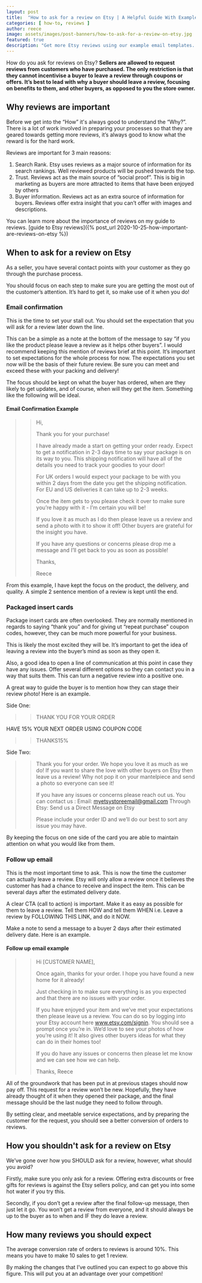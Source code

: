 ```yaml
---
layout: post
title:  "How to ask for a review on Etsy | A Helpful Guide With Examples" 
categories: [ how-to, reviews ]
author: reece
image: assets/images/post-banners/how-to-ask-for-a-review-on-etsy.jpg
featured: true
description: "Get more Etsy reviews using our example email templates. Reviews are hugely important for Etsy stores. Read our guide on how to get more reviews for your store and build more sales today!"
---
```


How do you ask for reviews on Etsy? **Sellers are allowed to request reviews from customers who have purchased. The only restriction is that they cannot incentivise a buyer to leave a review through coupons or offers. It’s best to lead with why a buyer should leave a review, focusing on benefits to them, and other buyers, as opposed to you the store owner.**

## Why reviews are important 

Before we get into the “How” it's always good to understand the “Why?”. There is a lot of work involved in preparing your processes so that they are geared towards getting more reviews, it’s always good to know what the reward is for the hard work.

Reviews are important for 3 main reasons:
1. Search Rank. Etsy uses reviews as a major source of information for its search rankings. Well reviewed products will be pushed towards the top.
2. Trust. Reviews act as the main source of “social proof”. This is big in marketing as buyers are more attracted to items that have been enjoyed by others
3. Buyer information. Reviews act as an extra source of information for buyers. Reviews offer extra insight that you can’t offer with images and descriptions.

You can learn more about the importance of reviews on my guide to reviews. [guide to Etsy reviews]({% post_url 2020-10-25-how-important-are-reviews-on-etsy %})

## When to ask for a review on Etsy

As a seller, you have several contact points with your customer as they go through the purchase process.

You should focus on each step to make sure you are getting the most out of the customer’s attention. It’s hard to get it, so make use of it when you do!

### Email confirmation

This is the time to set your stall out. You should set the expectation that you will ask for a review later down the line.

This can be a simple as a note at the bottom of the message to say “if you like the product please leave a review as it helps other buyers”. I would recommend keeping this mention of reviews brief at this point. It’s important to set expectations for the whole process for now. The expectations you set now will be the basis of their future review. Be sure you can meet and exceed these with your packing and delivery!

The focus should be kept on what the buyer has ordered, when are they likely to get updates, and of course, when will they get the item. Something like the following will be ideal.

#### Email Confirmation Example

>> Hi,
>> 
>> Thank you for your purchase!
>> 
>> I have already made a start on getting your order ready. Expect to get a notification in 2-3 days time to say your package is on its way to you. This shipping notification will have all of the details you need to track your goodies to your door!
>> 
>> For UK orders I would expect your package to be with you within 2 days from the date you get the shipping notification. For EU and US deliveries it can take up to 2-3 weeks.
>> 
>> Once the item gets to you please check it over to make sure you’re happy with it - I’m certain you will be! 
>> 
>> If you love it as much as I do then please leave us a review and send a photo with it to show it off! Other buyers are grateful for the insight you have.
>> 
>> If you have any questions or concerns please drop me a message and I’ll get back to you as soon as possible!
>> 
>> Thanks,
>>
>> Reece

From this example, I have kept the focus on the product, the delivery, and quality. A simple 2 sentence mention of a review is kept until the end. 

### Packaged insert cards

Package insert cards are often overlooked. They are normally mentioned in regards to saying “thank you” and for giving ut “repeat purchase” coupon codes, however, they can be much more powerful for your business.

This is likely the most excited they will be. It’s important to get the idea of leaving a review into the buyer’s mind as soon as they open it.

Also, a good idea to open a line of communication at this point in case they have any issues. Offer several different options so they can contact you in a way that suits them. This can turn a negative review into a positive one.

A great way to guide the buyer is to mention how they can stage their review photo! Here is an example.

Side One:

>> THANK YOU FOR YOUR ORDER
>> 
HAVE 15% YOUR NEXT ORDER USING COUPON CODE
>> 
>> THANKS15%

Side Two:

>> Thank you for your order. We hope you love it as much as we do! If you want to share the love with other buyers on Etsy then leave us a review! Why not pop it on your mantelpiece and send a photo so everyone can see it!
>> 
>> If you have any issues or concerns please reach out us. You can contact us :
>> Email: myetsystoreemail@gmail.com
>> Through Etsy: Send us a Direct Message on Etsy
>> 
>> Please include your order ID and we’ll do our best to sort any issue you may have.


By keeping the focus on one side of the card you are able to maintain attention on what you would like from them.

### Follow up email

This is the most important time to ask. This is now the time the customer can actually leave a review. Etsy will only allow a review once it believes the customer has had a chance to receive and inspect the item. This can be several days after the estimated delivery date.

A clear CTA (call to action) is important. Make it as easy as possible for them to leave a review. Tell them HOW and tell them WHEN i.e. Leave a review by FOLLOWING THIS LINK, and do it NOW.

Make a note to send a message to a buyer 2 days after their estimated delivery date. Here is an example.

#### Follow up email example

>> Hi [CUSTOMER NAME],
>> 
>> Once again, thanks for your order. I hope you have found a new home for it already!
>> 
>> Just checking in to make sure everything is as you expected and that there are no issues with your order.
>> 
>> If you have enjoyed your item and we’ve met your expectations then please leave us a review. You can do so by logging into your Etsy account here www.etsy.com/signin. You should see a prompt once you’re in. We’d love to see your photos of how you’re using it! It also gives other buyers ideas for what they can do in their homes too!
>> 
>> If you do have any issues or concerns then please let me know and we can see how we can help.
>> 
>> Thanks,
>> Reece


All of the groundwork that has been put in at previous stages should now pay off. This request for a review won’t be new. Hopefully, they have already thought of it when they opened their package, and the final message should be the last nudge they need to follow through.

By setting clear, and meetable service expectations, and by preparing the customer for the request, you should see a better conversion of orders to reviews.

## How you shouldn't ask for a review on Etsy

We’ve gone over how you SHOULD ask for a review, however, what should you avoid?

Firstly, make sure you only ask for a review. Offering extra discounts or free gifts for reviews is against the Etsy sellers policy, and can get you into some hot water if you try this.

Secondly, if you don’t get a review after the final follow-up message, then just let it go. You won’t get a review from everyone, and it should always be up to the buyer as to when and IF they do leave a review.

## How many reviews you should expect

The average conversion rate of orders to reviews is around 10%. This means you have to make 10 sales to get 1 review.

By making the changes that I’ve outlined you can expect to go above this figure. This will put you at an advantage over your competition!
